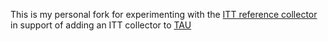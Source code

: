 This is my personal fork for experimenting with the [ITT reference collector](https://github.com/intel/ittapi) in support of adding an ITT collector to [TAU](https://github.com/UO-OACISS/tau2)
